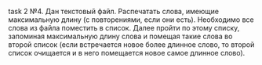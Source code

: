 task 2 №4. Дан текстовый файл. Распечатать слова, имеющие максимальную длину (с повторениями, если они есть). 
Необходимо все слова из файла поместить в список. Далее пройти по этому списку, запоминая максимальную длину слова 
и помещая такие слова во второй список (если встречается новое более длинное слово, то второй список очищается и в 
него помещается новое самое длинное слово).
